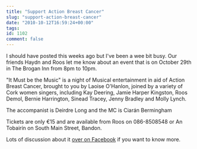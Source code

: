 ```yaml
---
title: "Support Action Breast Cancer"
slug: "support-action-breast-cancer"
date: "2010-10-12T16:59:24+00:00"
tags:
id: 1102
comment: false
---
```


I should have posted this weeks ago but I've been a wee bit busy. Our friends Haydn and Roos let me know about an event that is on October 29th in The Brogan Inn from 8pm to 10pm.

"It Must be the Music" is a night of Musical entertainment in aid of Action Breast Cancer, brought to you by Laoise O'Hanlon, joined by a variety of Cork women singers, including Kay Deering, Jamie Harper Kingston, Roos Demol, Bernie Harrington, Sinead Tracey, Jenny Bradley and Molly Lynch.

The accompanist is Deirdre Long and the MC is Ciarán Bermingham

Tickets are only €15 and are available from Roos on 086-8508548 or An Tobairín on South Main Street, Bandon.

Lots of discussion about it [over on Facebook](http://www.facebook.com/event.php?eid=161806457163827) if you want to know more.
